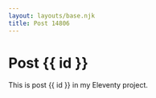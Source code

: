 ```yaml
---
layout: layouts/base.njk
title: Post 14806
---
```


# Post {{ id }}

This is post {{ id }} in my Eleventy project.
